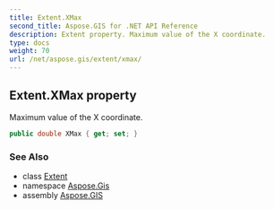 ```yaml
---
title: Extent.XMax
second_title: Aspose.GIS for .NET API Reference
description: Extent property. Maximum value of the X coordinate.
type: docs
weight: 70
url: /net/aspose.gis/extent/xmax/
---
```

## Extent.XMax property

Maximum value of the X coordinate.

```csharp
public double XMax { get; set; }
```

### See Also

* class [Extent](../)
* namespace [Aspose.Gis](../../extent/)
* assembly [Aspose.GIS](../../../)


